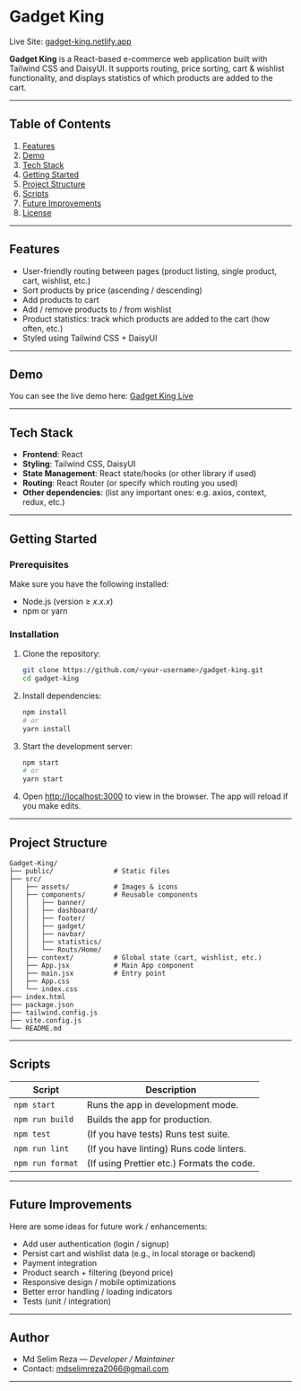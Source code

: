 
# Gadget King

Live Site: [gadget-king.netlify.app](https://gadget-king.netlify.app/)

**Gadget King** is a React-based e-commerce web application built with Tailwind CSS and DaisyUI. It supports routing, price sorting, cart & wishlist functionality, and displays statistics of which products are added to the cart.

---

## Table of Contents

1. [Features](#features)
2. [Demo](#demo)
3. [Tech Stack](#tech-stack)
4. [Getting Started](#getting-started)
5. [Project Structure](#project-structure)
6. [Scripts](#scripts)
7. [Future Improvements](#future-improvements)
8. [License](#license)

---

## Features

* User-friendly routing between pages (product listing, single product, cart, wishlist, etc.)
* Sort products by price (ascending / descending)
* Add products to cart
* Add / remove products to / from wishlist
* Product statistics: track which products are added to the cart (how often, etc.)
* Styled using Tailwind CSS + DaisyUI

---

## Demo

You can see the live demo here:
[Gadget King Live](https://gadget-king.netlify.app/)

---

## Tech Stack

* **Frontend**: React
* **Styling**: Tailwind CSS, DaisyUI
* **State Management**: React state/hooks (or other library if used)
* **Routing**: React Router (or specify which routing you used)
* **Other dependencies**: (list any important ones: e.g. axios, context, redux, etc.)

---

## Getting Started

### Prerequisites

Make sure you have the following installed:

* Node.js (version ≥ *x.x.x*)
* npm or yarn

### Installation

1. Clone the repository:

   ```bash
   git clone https://github.com/<your-username>/gadget-king.git
   cd gadget-king
   ```

2. Install dependencies:

   ```bash
   npm install
   # or
   yarn install
   ```

3. Start the development server:

   ```bash
   npm start
   # or
   yarn start
   ```

4. Open [http://localhost:3000](http://localhost:3000) to view in the browser. The app will reload if you make edits.

---

## Project Structure


```
Gadget-King/
├── public/               # Static files
├── src/
│   ├── assets/           # Images & icons
│   ├── components/       # Reusable components
│   │   ├── banner/
│   │   ├── dashboard/
│   │   ├── footer/
│   │   ├── gadget/
│   │   ├── navbar/
│   │   ├── statistics/
│   │   └── Routs/Home/
│   ├── context/          # Global state (cart, wishlist, etc.)
│   ├── App.jsx           # Main App component
│   ├── main.jsx          # Entry point
│   ├── App.css
│   └── index.css
├── index.html
├── package.json
├── tailwind.config.js
├── vite.config.js
└── README.md

```

---

## Scripts

| Script           | Description                                |
| ---------------- | ------------------------------------------ |
| `npm start`      | Runs the app in development mode.          |
| `npm run build`  | Builds the app for production.             |
| `npm test`       | (If you have tests) Runs test suite.       |
| `npm run lint`   | (If you have linting) Runs code linters.   |
| `npm run format` | (If using Prettier etc.) Formats the code. |

---

## Future Improvements

Here are some ideas for future work / enhancements:

* Add user authentication (login / signup)
* Persist cart and wishlist data (e.g., in local storage or backend)
* Payment integration
* Product search + filtering (beyond price)
* Responsive design / mobile optimizations
* Better error handling / loading indicators
* Tests (unit / integration)


---

## Author

* Md Selim Reza — *Developer / Maintainer*
* Contact: mdselimreza2066@gmail.com

---

